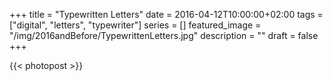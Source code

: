 +++
title =  "Typewritten Letters"
date = 2016-04-12T10:00:00+02:00
tags = ["digital", "letters", "typewriter"]
series = []
featured_image = "/img/2016andBefore/TypewrittenLetters.jpg"
description = ""
draft = false
+++

{{< photopost >}}